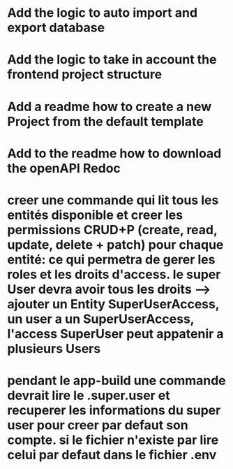 # Add the logic to auto import and export database
# Add the logic to take in account the frontend project structure
# Add a readme how to create a new Project from the default template
# Add to the readme how to download the openAPI Redoc
# creer une commande qui lit tous les entités disponible et creer les permissions CRUD+P (create, read, update, delete + patch) pour chaque entité: ce qui permetra de gerer les roles et les droits d'access. le super User devra avoir tous les droits --> ajouter un Entity SuperUserAccess, un user a un SuperUserAccess, l'access SuperUser peut appatenir a plusieurs Users
# pendant le app-build une commande devrait lire le .super.user et recuperer les informations du super user pour creer par defaut son compte. si le fichier n'existe par lire celui par defaut dans le fichier .env